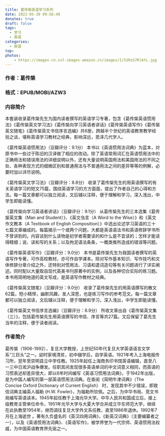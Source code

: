 ```yaml
---
title: 葛传椝英语学习系列
date: 2022-05-30 09:56:49
donates: true
draft: false
tags:
  - 学习
  - 英语
categories: 
  - 英语
top:
photos:
    - https://images-cn.ssl-images-amazon.cn/images/I/51RzG7RlAYL.jpg
---
```


### 作者：葛传椝

### 格式：EPUB/MOBI/AZW3

### 内容简介

<!-- more-->

本套装收录葛传椝先生为国内读者撰写的英语学习专著，包含《葛传椝英语惯用法》《葛传椝英文学习法》《葛传椝向学习英语者讲话》《葛传椝英语写作》《葛传椝英文随笔》《葛传椝英文书信序言选编》共6册，跨越半个世纪的英语教育教学经验之谈，堪称英语学习教材之经典，影响深远，恩泽几代学人。

《葛传椝英语惯用法》（豆瓣评分：9.1分）
本书以《英语惯用法词典》为蓝本，对原书中一些过于陈旧的汉译做了相应的改动。除了英语常用词汇在英语惯用法中的正确用法和错误用法的详细说明以外，还有大量说明英国用法和美国用法的不同之处、各种表现方式的细微区别和普通用法与不普通用法之间的差异等等的例解，必要时加以详尽说明。

《葛传椝英文学习法》（豆瓣评分：8.8分）
收录了葛传椝先生的用英语撰写的有关英语学习的短文75篇，围绕英语学习的方方面面，提出了作者自己的心得和方法。每一篇文章都可以独立阅读，文后辅以注释，便于理解和学习，深入浅出，中学生即能读懂。

《葛传椝向学习英语者讲话》（豆瓣评分：9.1分）
从葛传椝先生的三本选集《葛传椝英文集（Man and Student）》、《英文刍言（A Word to the Wise）》和《英文作文教本（A Textbook of English Composition）》中选出论述学习英语的三十七篇文章编成的。每篇揭示一个或两个问题，大都是英语语法书和英语修辞学书所不曾讲到的。内容谈到什么读物是初学者需要读的和什么是不宜读的；怎样才能读得精细；说、读和写的关系；以及拘泥语法条条，一概类推所造成的错误等问题。

《葛传椝英语写作》（豆瓣评分：9.0分）
本书是葛传椝先生为我国读者撰写的英语写作专著，可作高校教材，亦可作自学课本。除对写作基本知识、写作技巧和文体修辞分章介绍之外，还特别对惯用法、习语和遣词造句等有关问题进行了详实阐述。同时配以大量取自现代英美书刊原著中的实例，以及各种切合实际的练习题。本书用简明地道的英文写成，是英语写作教材之经典。

《葛传椝英文随笔》（豆瓣评分：9.0分）
收录了葛传椝先生的用英语撰写的散文62篇，短小精悍，幽默风趣，发人深思，也是练习写作的参考范文。每一篇文章都可以独立阅读，文后辅以注释，便于理解和学习，深入浅出，中学生即能读懂。

《葛传椝英文书信序言选编》（豆瓣评分：8.9分）
所收文章出自《葛传椝英文集（三）》，包括葛传椝先生用英语撰写的书信、序言等共27篇。文后保留了葛先生当年的注释，便于读者阅读。

### 作者简介

葛传椝（1906-1992），复旦大学教授，上世纪50年代复旦大学英语语言文学系“三巨头”之一。幼时家境清贫，初中辍学后，自学英语。1921年考入上海电报传习所，翌年至崇明县立中学任教。1925年起任上海商务印书馆英语编辑，直至八一三中日淞沪战争爆发。任职其间发现很多英语单词的中文词意义相同，而英语的习惯表述却差异很大，即以6年时间编写《英语习惯用法词典》，于1942年出版，是为中国人编写的第一部英语惯用法词典。在查阅《简明牛津词典》（The Concise Oxford Dictionary of Current English） 时，发现其中不少错误，即致信词典主编英人福勒 (H.W. Fowler)，为福勒所钦佩。之后，为中华书局、竞文书局编写英语读本。1945年起任教于上海光华大学。中华人民共和国成立后，接上级教育主管单位命令，1951年光华大学与大夏大学合并成立华东师范大学，继续在此执教至1954年，继而调往复旦大学外文系任教，直至1986年退休。1992年7月在上海逝世 。著有久负盛名的《英汉四用词典》，《新英汉词典》（主要编纂者之一），以及《英语惯用法词典》、《英语写作》，被学界誉为一代宗师、英语惯用法权威，为中国英语教育界先驱之一。